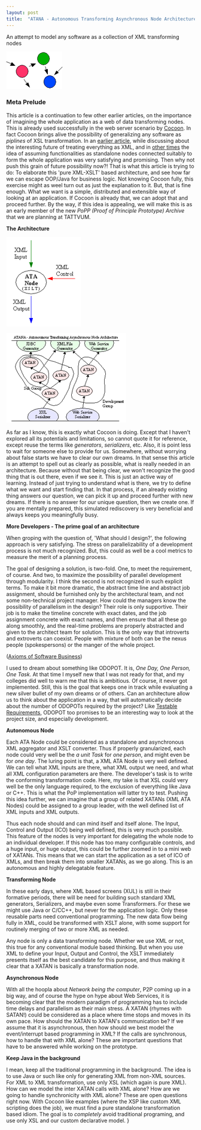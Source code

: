```yaml
---
layout: post
title:  "ATANA - Autonomous Transforming Asynchronous Node Architecture"
---
```


An attempt to model any software as a collection of XML transforming nodes

![ATANA Architecture 1](/assets/images/ATANA%20-%20Autonomous%20Transforming%20Asynchronous%20Node/28ca38e611408c7f4d5667032d9a9f51.jpg)

### Meta Prelude

This article is a continuation to few other earlier articles, on the importance of imagining the whole application as a web of data transforming nodes. This is already used successfully in the web server scenario by [Cocoon](https://www.tattvum.com/Articles/2002/2002-05/2002-05-12/Ramu-SE-2002-05-10-ILoveCocoon.html). In fact Cocoon brings alive the possibility of generalizing any software as *piplines* of XSL transformation. In an [earlier article](https://www.tattvum.com/Articles/2002/2002-03/2002-03-06/Ramu-SE-20011111-IsOopDead.html), while discussing about the interesting future of treating everything as XML, and in [other times](https://www.tattvum.com/Articles/2002/2002-06/2002-06-09/Ramu-SE-20011101-Architecture.html) the idea of assuming functionalities as standalone nodes connected suitably to form the whole application was very satisfying and promising. Then why not push this grain of future possibility now?! That is what this article is trying to do: To elaborate this 'pure XML-XSLT' based architecture, and see how far we can escape OOP/Java for business logic. Not knowing Cocoon fully, this exercise might as weel turn out as just the explanation to it. But, that is fine enough. What we want is a simple, distributed and extensible way of looking at an application. If Cocoon is already that, we can adopt that and proceed further. By the way, if this idea is appealing, we will make this is as an early member of the new *PoPP (Proof of Principle Prototype) Archive* that we are planning at TATTVUM.

**The Architecture**

![ATANA Architecture 2](/assets/images/ATANA%20-%20Autonomous%20Transforming%20Asynchronous%20Node/501a818a5dc66a0129b627bea8c3953a.jpg)

![ATANA Architecture 3](/assets/images/ATANA%20-%20Autonomous%20Transforming%20Asynchronous%20Node/aa54e5793988e5e946514fc5cce1b827.jpg)

As far as I know, this is exactly what Cocoon is doing. Except that I haven't explored all its potentials and limitations, so cannot quote it for reference, except reuse the terms like *generators*, *serializers*, etc. Also, it is point less to wait for someone else to provide for us. Somewhere, without worrying about false starts we have to clear our own dreams. In that sense this article is an attempt to spell out as clearly as possible, what is really needed in an architecture. Because without that being clear, we won't recognize the good thing that is out there, even if we see it. This is just an active way of learning. Instead of just trying to understand what is there, we try to define what we want and start finding that. In that process, if an already existing thing answers our question, we can pick it up and proceed further with new dreams. If there is no answer for our unique question, then we create one. If you are mentally prepared, this simulated rediscovery is very beneficial and always keeps you meaningfully busy.

**More Developers - The prime goal of an architecture**

When groping with the question of, 'What should I design?', the following approach is very satisfying. The stress on parallelizability of a development process is not much recognized. But, this could as well be a cool metrics to measure the merit of a planning process.

The goal of designing a solution, is two-fold. One, to meet the requirement, of course. And two, to maximize the possibility of parallel development through modularity. I think the second is not recognized in such explicit terms. To make it bit more dramatic, the abstract time line and abstract job assignment, should be furnished only by the architectural team, and not some non-technical project manager. How could the managers know the possibility of parallelism in the design? Their role is only supportive. Their job is to make the timeline concrete with exact dates, and the job assignment concrete with exact names, and then ensure that all these go along smoothly, and the real-time problems are properly abstracted and given to the architect team for solution. This is the only way that introverts and extroverts can coexist. People with mixture of both can be the nexus people (spokespersons) or the manger of the whole project.

([Axioms of Software Business](https://www.tattvum.com/Articles/2002/2002-03/2002-03-11/Ramu-SE-2002-03-10-AxiomsOfGovernance.html))

I used to dream about something like ODOPOT. It is, *One Day, One Person, One Task*. At that time I myself new that I was not ready for that, and my colleges did well to warn me that this is ambitious. Of course, it never got implemented. Still, this is the goal that keeps one in track while evaluating a new silver bullet of my own dreams or of others. Can an architecture allow us to think about the application in a way, that will automatically decide about the number of ODOPOTs required by the project? Like [Testable Requirements](https://www.testablerequirements.com/), ODOPOT too promises to be an interesting way to look at the project size, and especially development.

**Autonomous Node**

Each ATA Node could be considered as a standalone and asynchronous XML aggregator and XSLT converter. Thus if properly granularized, each node could very well be the *a unit Task* for *one person*, and might even be for *one day*. The luring point is that, a XML ATA Node is very well defined. We can tell what XML inputs are there, what XML output we need, and what all XML configuration parameters are there. The developer's task is to write the conforming transformation code. Here, my take is that XSL could very well be the only language required, to the exclusion of everything like Java or C++. This is what the PoP implementation will latter try to test. Pushing this idea further, we can imagine that a group of related XATANs (XML ATA Nodes) could be assigned to a group leader, with the well defined list of XML inputs and XML outputs.

Thus each node should and can mind itself and itself alone. The Input, Control and Output (ICO) being well defined, this is very much possible. This feature of the nodes is very important for delegating the whole node to an individual developer. If this node has too many configurable controls, and a huge input, or huge output, this could be further zoomed in to a mini web of XATANs. This means that we can start the application as a set of ICO of XMLs, and then break them into smaller XATANs, as we go along. This is an autonomous and highly delegatable feature.

**Transforming Node**

In these early days, where XML based screens (XUL) is still in their formative periods, there will be need for building such standard XML generators, Serializers, and maybe even some Transformers. For these we might use Java or C/CC++, but never for the application logic. Only these reusable parts need conventional programming. The new data flow being fully in XML, could be transformed with XSLT alone, with some support for routinely merging of two or more XML as needed.

Any node is only a data transforming node. Whether we use XML or not, this true for any conventional module based thinking. But when you use XML to define your Input, Output and Control, the XSLT immediately presents itself as the best candidate for this purpose, and thus making it clear that a XATAN is basically a transformation node.

**Asynchronous Node**

With all the hoopla about *Network being the computer*, P2P coming up in a big way, and of course the hype on hype about Web Services, it is becoming clear that the modern paradigm of programming has to include time delays and parallelism as their main stress. A XATAN (rhymes with SATAN!) could be considered as a place where time stops and moves in its own pace. How should the XATAN to XATAN's communication be? If we assume that it is asynchronous, then how should we best model the event/interrupt based programming in XML? If the calls are synchronous, how to handle that with XML alone? These are important questions that have to be answered while working on the prototype.

**Keep Java in the background**

I mean, keep all the traditional programming in the background. The idea is to use Java or such like only for generating XML from non-XML sources. For XML to XML transformation, use only XSL (which again is pure XML). How can we model the inter XATAN calls with XML alone? How are we going to handle synchronicity with XML alone? These are open questions right now. With Cocoon like examples (where the XSP like custom XML scripting does the job), we must find a pure standalone transformation based idiom. The goal is to *completely* avoid traditional programing, and use only XSL and our custom declarative model.
}
